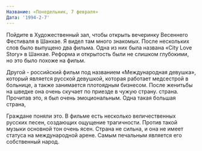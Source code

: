 ```yaml
---
Название: «Понедельник, 7 февраля»
Дата: '1994-2-7'
---
```

Пойдите в Художественный зал, чтобы открыть вечеринку Весеннего Фестиваля в Шанхае. Я видел там много знакомых. После нескольких слов было выпущено два фильма. Одна из них была названа «City Love Story» в Шанхае. Реформа и открытость были не слишком глубокими, но это было похоже на фильм.

Другой - российский фильм под названием «Международная девушка», который является русской девушкой, которая работает медсестрой в больнице, а также занимается плотоядным бизнесом. После женитьбы на шведке она очень скучает по приезде в чужую страну. страна. Прочитав это, я был очень эмоциональным. Одна такая большая страна,

Граждане поняли это. В фильме есть несколько величественных русских песен, создающих ощущение трагичности. Против такой музыки основной тон очень ясен. Страна не сильна, и она не имеет статуса на международной арене. Самым печальным является его собственный народ.